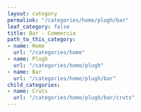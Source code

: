 ```yaml
---
layout: category
permalink: "/categories/home/plugh/bar"
leaf_category: false
title: Bar - Commercia
path_to_this_category:
- name: Home
  url: "/categories/home"
- name: Plugh
  url: "/categories/home/plugh"
- name: Bar
  url: "/categories/home/plugh/bar"
child_categories:
- name: Cruts
  url: "/categories/home/plugh/bar/cruts"
---
```

